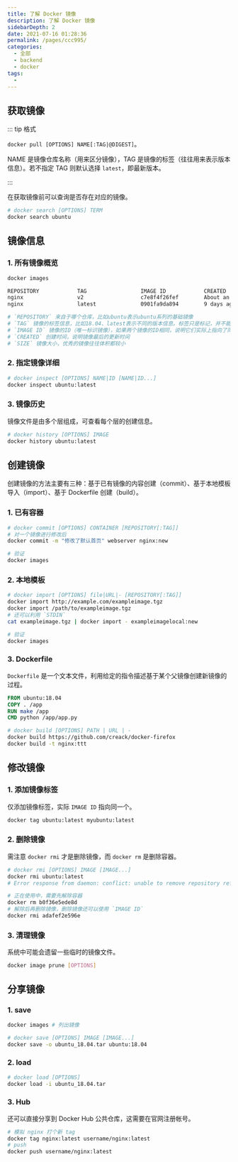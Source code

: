 ```yaml
---
title: 了解 Docker 镜像
description: 了解 Docker 镜像
sidebarDepth: 2
date: 2021-07-16 01:28:36
permalink: /pages/ccc995/
categories: 
  - 全部
  - backend
  - docker
tags: 
  - 
---
```


## 获取镜像

::: tip 格式

`docker pull [OPTIONS] NAME[:TAG|@DIGEST]`。

NAME 是镜像仓库名称（用来区分镜像），TAG 是镜像的标签（往往用来表示版本信息）。若不指定 TAG 则默认选择 `latest`，即最新版本。

:::



在获取镜像前可以查询是否存在对应的镜像。

```bash
# docker search [OPTIONS] TERM
docker search ubuntu
```



## 镜像信息

### 1. 所有镜像概览

```bash
docker images

REPOSITORY            TAG                 IMAGE ID            CREATED             SIZE
nginx                 v2                  c7e8f4f26fef        About an hour ago   132MB
nginx                 latest              0901fa9da894        9 days ago          132MB

# `REPOSITORY` 来自于哪个仓库，比如ubuntu表示ubuntu系列的基础镜像
# `TAG` 镜像的标签信息，比如18.04、latest表示不同的版本信息。标签只是标记，并不能标识镜像内容
# `IMAGE ID` 镜像的ID（唯一标识镜像），如果两个镜像的ID相同，说明它们实际上指向了同一个镜像，只是具有不同标签名称而已
# `CREATED` 创建时间，说明镜像最后的更新时间
# `SIZE` 镜像大小，优秀的镜像往往体积都较小
```

### 2. 指定镜像详细

```bash
# docker inspect [OPTIONS] NAME|ID [NAME|ID...]
docker inspect ubuntu:latest
```

### 3. 镜像历史

镜像文件是由多个层组成，可查看每个层的创建信息。

```bash
# docker history [OPTIONS] IMAGE
docker history ubuntu:latest
```



## 创建镜像

创建镜像的方法主要有三种：基于已有镜像的内容创建（commit）、基于本地模板导入（import）、基于 Dockerfile 创建（build）。

### 1. 已有容器

```bash
# docker commit [OPTIONS] CONTAINER [REPOSITORY[:TAG]]
# 对一个镜像进行修改后
docker commit -m "修改了默认首页" webserver nginx:new

# 验证
docker images
```

### 2. 本地模板

```bash
# docker import [OPTIONS] file|URL|- [REPOSITORY[:TAG]]
docker import http://example.com/exampleimage.tgz
docker import /path/to/exampleimage.tgz
# 还可以利用 `STDIN`
cat exampleimage.tgz | docker import - exampleimagelocal:new

# 验证
docker images
```

### 3. Dockerfile

`Dockerfile` 是一个文本文件，利用给定的指令描述基于某个父镜像创建新镜像的过程。

```dockerfile
FROM ubuntu:18.04
COPY . /app
RUN make /app
CMD python /app/app.py
```

```bash
# docker build [OPTIONS] PATH | URL | -
docker build https://github.com/creack/docker-firefox
docker build -t nginx:ttt
```





## 修改镜像

### 1. 添加镜像标签

仅添加镜像标签，实际 `IMAGE ID` 指向同一个。

```bash
docker tag ubuntu:latest myubuntu:latest
```

### 2. 删除镜像

需注意 `docker rmi` 才是删除镜像，而 `docker rm` 是删除容器。

```bash
# docker rmi [OPTIONS] IMAGE [IMAGE...]
docker rmi ubuntu:latest
# Error response from daemon: conflict: unable to remove repository reference "ubuntu:latest" (must force) - container b0f36e5ede8d is using its referenced image adafef2e596e

# 正在使用中，需要先解除容器
docker rm b0f36e5ede8d
# 解除后再删除镜像，删除镜像还可以使用 `IMAGE ID`
docker rmi adafef2e596e
```

### 3. 清理镜像

系统中可能会遗留一些临时的镜像文件。

```bash
docker image prune [OPTIONS]
```



## 分享镜像

### 1. save

```bash
docker images # 列出镜像

# docker save [OPTIONS] IMAGE [IMAGE...]
docker save -o ubuntu_18.04.tar ubuntu:18.04
```

### 2. load

```bash
# docker load [OPTIONS]
docker load -i ubuntu_18.04.tar
```

### 3. Hub

还可以直接分享到 Docker Hub 公共仓库，这需要在官网注册帐号。

```bash
# 模拟 nginx 打个新 tag
docker tag nginx:latest username/nginx:latest
# push
docker push username/nginx:latest
```

